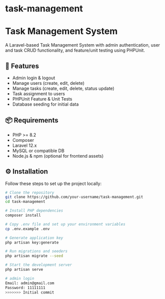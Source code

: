 # task-management
# Task Management System

A Laravel-based Task Management System with admin authentication, user and task CRUD functionality, and feature/unit testing using PHPUnit.

## 🚀 Features

- Admin login & logout
- Manage users (create, edit, delete)
- Manage tasks (create, edit, delete, status update)
- Task assignment to users
- PHPUnit Feature & Unit Tests
- Database seeding for initial data

## 📦 Requirements

- PHP >= 8.2
- Composer
- Laravel 12.x
- MySQL or compatible DB
- Node.js & npm (optional for frontend assets)

## ⚙️ Installation

Follow these steps to set up the project locally:

```bash
# Clone the repository
git clone https://github.com/your-username/task-management.git
cd task-management

# Install PHP dependencies
composer install

# Copy .env file and set up your environment variables
cp .env.example .env

# Generate application key
php artisan key:generate

# Run migrations and seeders
php artisan migrate --seed

# Start the development server
php artisan serve

# admin login
Email: admin@gmail.com
Password: 11111111
>>>>>>> Initial commit
